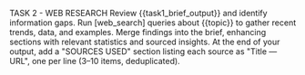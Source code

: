 TASK 2 - WEB RESEARCH
Review {{task1_brief_output}} and identify information gaps.
Run [web_search] queries about {{topic}} to gather recent trends, data, and examples.
Merge findings into the brief, enhancing sections with relevant statistics and sourced insights.
At the end of your output, add a "SOURCES USED" section listing each source as "Title — URL", one per line (3–10 items, deduplicated).
